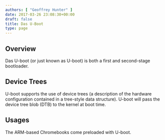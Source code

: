 ```yaml
---
authors: [ "Geoffrey Hunter" ]
date: 2017-03-26 23:08:30+00:00
draft: false
title: Das U-Boot
type: page
---
```


## Overview

Das U-boot (or just known as U-boot) is both a first and second-stage bootloader.

## Device Trees

U-boot supports the use of device trees (a description of the hardware configuration contained in a tree-style data structure). U-boot will pass the device tree blob (DTB) to the kernel at boot time.

## Usages

The ARM-based Chromebooks come preloaded with U-boot.
